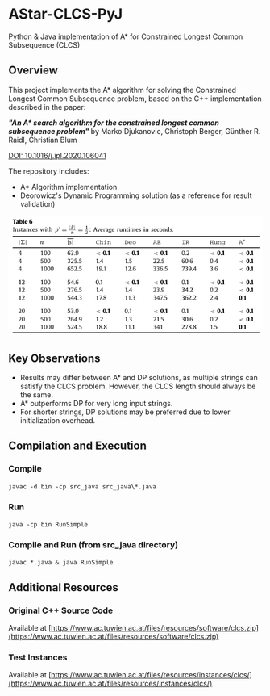 # AStar-CLCS-PyJ
Python & Java implementation of A* for Constrained Longest Common Subsequence (CLCS)

## Overview
This project implements the A* algorithm for solving the Constrained Longest Common Subsequence problem, based on the C++ implementation described in the paper:

***"An A\* search algorithm for the constrained longest common subsequence problem"***
by Marko Djukanovic, Christoph Berger, Günther R. Raidl, Christian Blum

[DOI: 10.1016/j.ipl.2020.106041](https://doi.org/10.1016/j.ipl.2020.106041)

The repository includes:
- A* Algorithm implementation
- Deorowicz's Dynamic Programming solution (as a reference for result validation)

![Performance Comparison](p_0_5_seconds_avg.png)

## Key Observations
- Results may differ between A* and DP solutions, as multiple strings can satisfy the CLCS problem. However, the CLCS length should always be the same.
- A* outperforms DP for very long input strings.
- For shorter strings, DP solutions may be preferred due to lower initialization overhead.

## Compilation and Execution

### Compile
```
javac -d bin -cp src_java src_java\*.java
```

### Run
```
java -cp bin RunSimple
```

### Compile and Run (from src_java directory)
```
javac *.java & java RunSimple
```

## Additional Resources

### Original C++ Source Code
Available at [https://www.ac.tuwien.ac.at/files/resources/software/clcs.zip](https://www.ac.tuwien.ac.at/files/resources/software/clcs.zip)

### Test Instances
Available at [https://www.ac.tuwien.ac.at/files/resources/instances/clcs/](https://www.ac.tuwien.ac.at/files/resources/instances/clcs/)

